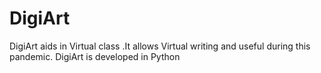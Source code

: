 # DigiArt
DigiArt aids in Virtual class .It allows Virtual writing and useful during this pandemic. DigiArt is developed in Python
